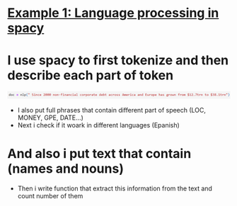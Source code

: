 # [Example 1: Language processing in spacy](https://github.com/JakubTabor/Language_model_Pipeline/blob/main/Language_Processing_Pipeline_Spacy.ipynb)
# I use spacy to first tokenize and then describe each part of token
![](https://github.com/JakubTabor/Language_model_Pipeline/blob/main/Images/doc_0.png)
* I also put full phrases that contain different part of speech (LOC, MONEY, GPE, DATE...)
* Next i check if it woark in different languages (Epanish)
# And also i put text that contain (names and nouns)
* Then i write function that extract this information from the text and count number of them
